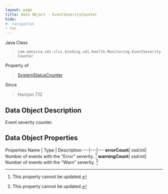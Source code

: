 ```yaml
---
layout: page
title: Data Object - EventSeverityCounter
hide:
#- navigation
- toc
---
```






Java Class
> `com.omnissa.vdi.vlsi.binding.vdi.health.Monitoring.EventSeverityCounter`

Property of
> [SystemStatusCounter](vdi.health.Monitoring.SystemStatusCounter.md#field_detail)

Since
> Horizon 7.12


## Data Object Description

Event severity counter.

## Data Object Properties
Properties
Name |  Type |  Description
---|---|---
**errorCount**|  xsd:int|  Number of events with the "Error" severity. [^2]
**warningCount**|  xsd:int|  Number of events with the "Warn" severity. [^2]


 


[^2]: This property cannot be updated.